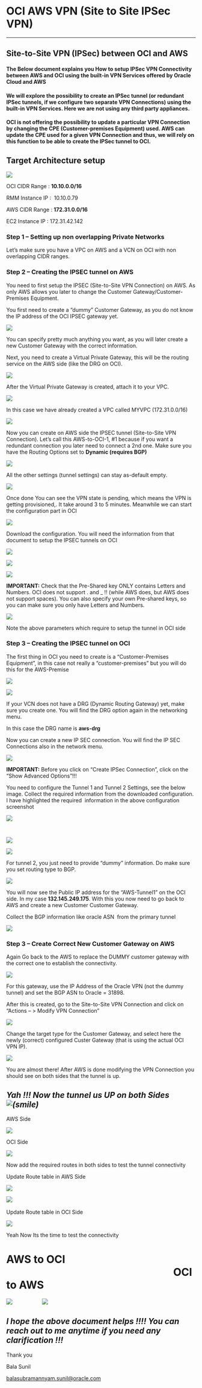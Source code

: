 # OCI AWS VPN (Site to Site IPSec VPN)
  ----------------------------------

## **Site-to-Site VPN (IPSec) between OCI and AWS**
#### **The Below document explains you How to setup IPSec VPN Connectivity between AWS and OCI using the built-in VPN Services offered by Oracle Cloud and AWS**
#### **We will explore the possibility to create an IPSec tunnel (or redundant IPSec tunnels, if we configure two separate VPN Connections) using the built-in VPN Services. Here we are not using any third party appliances.** 
#### **OCI is not offering the possibility to update a particular VPN Connection by changing the CPE (Customer-premises Equipment) used. AWS can update the CPE used for a given VPN Connection and thus, we will rely on this function to be able to create the IPSec tunnel to OCI.**

## **Target Architecture setup**
![](images/Aspose.Words.61b6ff88-406a-4ef3-92e1-d4a4123eb8fe.001.png)

OCI CIDR Range : **10.10.0.0/16**

RMM Instance IP :  10.10.0.79

AWS CIDR Range : **172.31.0.0/16**

EC2 Instance IP : 172.31.42.142

### **Step 1 – Setting up non overlapping Private Networks**
Let’s make sure you have a VPC on AWS and a VCN on OCI with non overlapping CIDR ranges.

### **Step 2 – Creating the IPSEC tunnel on AWS**

You need to first setup the IPSEC (Site-to-Site VPN Connection) on AWS. As only AWS allows you later to change the Customer Gateway/Customer-Premises Equipment.

You first need to create a “dummy” Customer Gateway, as you do not know the IP address of the OCI IPSEC gateway yet.

![](images/Aspose.Words.61b6ff88-406a-4ef3-92e1-d4a4123eb8fe.002.png)

You can specify pretty much anything you want, as you will later create a new Customer Gateway with the correct information.

Next, you need to create a Virtual Private Gateway, this will be the routing service on the AWS side (like the DRG on OCI).

![](images/Aspose.Words.61b6ff88-406a-4ef3-92e1-d4a4123eb8fe.002.png)

After the Virtual Private Gateway is created, attach it to your VPC.

![](images/Aspose.Words.61b6ff88-406a-4ef3-92e1-d4a4123eb8fe.002.png)

In this case we have already created a VPC called MYVPC (172.31.0.0/16)

![](images/Aspose.Words.61b6ff88-406a-4ef3-92e1-d4a4123eb8fe.002.png)

Now you can create on AWS side the IPSEC tunnel (Site-to-Site VPN Connection). Let’s call this AWS-to-OCI-1, #1 because if you want a redundant connection you later need to connect a 2nd one. Make sure you have the Routing Options set to **Dynamic (requires BGP)**

![](images/Aspose.Words.61b6ff88-406a-4ef3-92e1-d4a4123eb8fe.002.png)

All the other settings (tunnel settings) can stay as-default empty.

![](images/Aspose.Words.61b6ff88-406a-4ef3-92e1-d4a4123eb8fe.002.png)

Once done You can see the VPN state is pending, which means the VPN is getting provisioned,. It take around 3 to 5 minutes. Meanwhile we can start the configuration part in OCI

![](images/Aspose.Words.61b6ff88-406a-4ef3-92e1-d4a4123eb8fe.002.png)

Download the configuration. You will need the information from that document to setup the IPSEC tunnels on OCI

![](images/Aspose.Words.61b6ff88-406a-4ef3-92e1-d4a4123eb8fe.003.png)

![](images/Aspose.Words.61b6ff88-406a-4ef3-92e1-d4a4123eb8fe.004.png)


![](images/Aspose.Words.61b6ff88-406a-4ef3-92e1-d4a4123eb8fe.005.png)

**IMPORTANT:** Check that the Pre-Shared key ONLY contains Letters and Numbers. OCI does not support . and \_ !! (while AWS does, but AWS does not support spaces). You can also specify your own Pre-shared keys, so you can make sure you only have Letters and Numbers.


![](images/Aspose.Words.61b6ff88-406a-4ef3-92e1-d4a4123eb8fe.006.png)

Note the above parameters which require to setup the tunnel in OCI side

### **Step 3 – Creating the IPSEC tunnel on OCI**
The first thing in OCI you need to create is a “Customer-Premises Equipment”, in this case not really a “customer-premises” but you will do this for the AWS-Premise

![](images/Aspose.Words.61b6ff88-406a-4ef3-92e1-d4a4123eb8fe.002.png)

![](images/Aspose.Words.61b6ff88-406a-4ef3-92e1-d4a4123eb8fe.002.png)

If your VCN does not have a DRG (Dynamic Routing Gateway) yet, make sure you create one. You will find the DRG option again in the networking menu.

In this case the DRG name is **aws-drg**

Now you can create a new IP SEC connection. You will find the IP SEC Connections also in the network menu.

![](images/Aspose.Words.61b6ff88-406a-4ef3-92e1-d4a4123eb8fe.002.png)

**IMPORTANT:** Before you click on “Create IPSec Connection”, click on the “Show Advanced Options”!!!

You need to configure the Tunnel 1 and Tunnel 2 Settings, see the below image. Collect the required information from the downloaded configuration. I have highlighted the required  information in the above configuration screenshot 

![](images/Aspose.Words.61b6ff88-406a-4ef3-92e1-d4a4123eb8fe.002.png)

`                                                                                                                                            `![](images/Aspose.Words.61b6ff88-406a-4ef3-92e1-d4a4123eb8fe.006.png)

![](images/Aspose.Words.61b6ff88-406a-4ef3-92e1-d4a4123eb8fe.002.png)

For tunnel 2, you just need to provide “dummy” information. Do make sure you set routing type to BGP.

![](images/Aspose.Words.61b6ff88-406a-4ef3-92e1-d4a4123eb8fe.007.png)

You will now see the Public IP address for the “AWS-Tunnel1” on the OCI side. In my case **132.145.249.175**. With this you now need to go back to AWS and create a new Customer Customer Gateway.

Collect the BGP information like oracle ASN  from the primary tunnel 

![](images/Aspose.Words.61b6ff88-406a-4ef3-92e1-d4a4123eb8fe.008.png)

### **Step 3 – Create Correct New Customer Gateway on AWS**

Again Go back to the AWS to replace the DUMMY customer gateway with the correct one to establish the connectivity. 

![](images/Aspose.Words.61b6ff88-406a-4ef3-92e1-d4a4123eb8fe.002.png)

For this gateway, use the IP Address of the Oracle VPN (not the dummy tunnel) and set the BGP ASN to Oracle = 31898.

After this is created, go to the Site-to-Site VPN Connection and click on “Actions – > Modify VPN Connection”

![](images/Aspose.Words.61b6ff88-406a-4ef3-92e1-d4a4123eb8fe.002.png)

Change the target type for the Customer Gateway, and select here the newly (correct) configured Custer Gateway (that is using the actual OCI VPN IP).

![](images/Aspose.Words.61b6ff88-406a-4ef3-92e1-d4a4123eb8fe.002.png)

You are almost there! After AWS is done modifying the VPN Connection you should see on both sides that the tunnel is up.

## ***Yah !!! Now the tunnel us UP on both Sides ![(smile)](images/Aspose.Words.61b6ff88-406a-4ef3-92e1-d4a4123eb8fe.009.png)*** 

AWS Side

![](images/Aspose.Words.61b6ff88-406a-4ef3-92e1-d4a4123eb8fe.002.png)

OCI Side

![](images/Aspose.Words.61b6ff88-406a-4ef3-92e1-d4a4123eb8fe.002.png)

Now add the required routes in both sides to test the tunnel connectivity

Update Route table in AWS Side

![](images/Aspose.Words.61b6ff88-406a-4ef3-92e1-d4a4123eb8fe.002.png)

![](images/Aspose.Words.61b6ff88-406a-4ef3-92e1-d4a4123eb8fe.010.png) 

Update Route table in OCI Side

![](images/Aspose.Words.61b6ff88-406a-4ef3-92e1-d4a4123eb8fe.002.png)

Yeah Now Its the time to test the connectivity
# **AWS to OCI                                                                                                                       OCI to AWS**
![](images/Aspose.Words.61b6ff88-406a-4ef3-92e1-d4a4123eb8fe.011.png)                    ![](images/Aspose.Words.61b6ff88-406a-4ef3-92e1-d4a4123eb8fe.012.png)


## ***I hope the above document helps !!!! You can reach out to me anytime if you need any clarification !!!***

Thank you 

Bala Sunil

balasubramannyam.sunil@oracle.com




